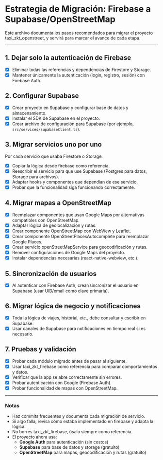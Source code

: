 # Estrategia de Migración: Firebase a Supabase/OpenStreetMap

Este archivo documenta los pasos recomendados para migrar el proyecto taxi_zkt_openstreet, y servirá para marcar el avance de cada etapa.

---

## 1. Dejar solo la autenticación de Firebase
- [x] Eliminar todas las referencias y dependencias de Firestore y Storage.
- [x] Mantener únicamente la autenticación (login, registro, sesión) con Firebase Auth.

## 2. Configurar Supabase
- [x] Crear proyecto en Supabase y configurar base de datos y almacenamiento.
- [x] Instalar el SDK de Supabase en el proyecto.
- [x] Crear archivo de configuración para Supabase (por ejemplo, `src/services/supabaseClient.ts`).

## 3. Migrar servicios uno por uno
Por cada servicio que usaba Firestore o Storage:
- [x] Copiar la lógica desde firebase como referencia.
- [x] Reescribir el servicio para que use Supabase (Postgres para datos, Storage para archivos).
- [x] Adaptar hooks y componentes que dependían de ese servicio.
- [x] Probar que la funcionalidad siga funcionando correctamente.

## 4. Migrar mapas a OpenStreetMap
- [x] Reemplazar componentes que usan Google Maps por alternativas compatibles con OpenStreetMap.
- [x] Adaptar lógica de geolocalización y rutas.
- [x] Crear componente OpenStreetMap con WebView y Leaflet.
- [x] Crear componente OpenStreetPlacesAutocomplete para reemplazar Google Places.
- [x] Crear servicio openStreetMapService para geocodificación y rutas.
- [x] Remover configuraciones de Google Maps del proyecto.
- [x] Instalar dependencias necesarias (react-native-webview, etc.).

## 5. Sincronización de usuarios
- [x] Al autenticar con Firebase Auth, crear/sincronizar el usuario en Supabase (usar UID/email como clave primaria).

## 6. Migrar lógica de negocio y notificaciones
- [x] Toda la lógica de viajes, historial, etc., debe consultar y escribir en Supabase.
- [x] Usar canales de Supabase para notificaciones en tiempo real si es necesario.

## 7. Pruebas y validación
- [x] Probar cada módulo migrado antes de pasar al siguiente.
- [x] Usar taxi_zkt_firebase como referencia para comparar comportamientos y datos.
- [x] Verificar que la app se abre correctamente sin errores.
- [x] Probar autenticación con Google (Firebase Auth).
- [x] Probar funcionalidad de mapas con OpenStreetMap.

---

### Notas
- Haz commits frecuentes y documenta cada migración de servicio.
- Si algo falla, revisa cómo estaba implementado en firebase y adapta la lógica.
- No borres taxi_zkt_firebase, úsalo siempre como referencia.
- El proyecto ahora usa:
  - **Google Auth** para autenticación (sin costos)
  - **Supabase** para base de datos y storage (gratuito)
  - **OpenStreetMap** para mapas, geocodificación y rutas (gratuito) 